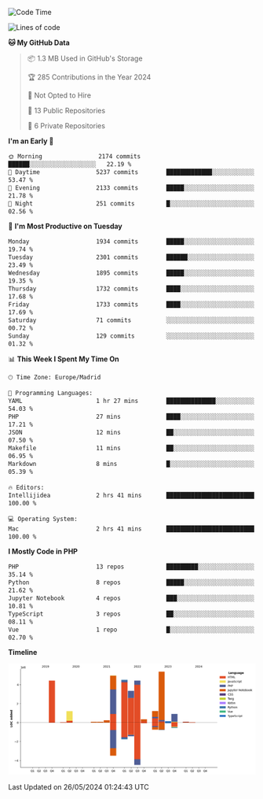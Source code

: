 <!--START_SECTION:waka-->
![Code Time](http://img.shields.io/badge/Code%20Time-162%20hrs%2047%20mins-blue)

![Lines of code](https://img.shields.io/badge/From%20Hello%20World%20I%27ve%20Written-31.3%20million%20lines%20of%20code-blue)

**🐱 My GitHub Data** 

> 📦 1.3 MB Used in GitHub's Storage 
 > 
> 🏆 285 Contributions in the Year 2024
 > 
> 🚫 Not Opted to Hire
 > 
> 📜 13 Public Repositories 
 > 
> 🔑 6 Private Repositories 
 > 
**I'm an Early 🐤** 

```text
🌞 Morning                2174 commits        ██████░░░░░░░░░░░░░░░░░░░   22.19 % 
🌆 Daytime                5237 commits        █████████████░░░░░░░░░░░░   53.47 % 
🌃 Evening                2133 commits        █████░░░░░░░░░░░░░░░░░░░░   21.78 % 
🌙 Night                  251 commits         █░░░░░░░░░░░░░░░░░░░░░░░░   02.56 % 
```
📅 **I'm Most Productive on Tuesday** 

```text
Monday                   1934 commits        █████░░░░░░░░░░░░░░░░░░░░   19.74 % 
Tuesday                  2301 commits        ██████░░░░░░░░░░░░░░░░░░░   23.49 % 
Wednesday                1895 commits        █████░░░░░░░░░░░░░░░░░░░░   19.35 % 
Thursday                 1732 commits        ████░░░░░░░░░░░░░░░░░░░░░   17.68 % 
Friday                   1733 commits        ████░░░░░░░░░░░░░░░░░░░░░   17.69 % 
Saturday                 71 commits          ░░░░░░░░░░░░░░░░░░░░░░░░░   00.72 % 
Sunday                   129 commits         ░░░░░░░░░░░░░░░░░░░░░░░░░   01.32 % 
```


📊 **This Week I Spent My Time On** 

```text
🕑︎ Time Zone: Europe/Madrid

💬 Programming Languages: 
YAML                     1 hr 27 mins        ██████████████░░░░░░░░░░░   54.03 % 
PHP                      27 mins             ████░░░░░░░░░░░░░░░░░░░░░   17.21 % 
JSON                     12 mins             ██░░░░░░░░░░░░░░░░░░░░░░░   07.50 % 
Makefile                 11 mins             ██░░░░░░░░░░░░░░░░░░░░░░░   06.95 % 
Markdown                 8 mins              █░░░░░░░░░░░░░░░░░░░░░░░░   05.39 % 

🔥 Editors: 
Intellijidea             2 hrs 41 mins       █████████████████████████   100.00 % 

💻 Operating System: 
Mac                      2 hrs 41 mins       █████████████████████████   100.00 % 
```

**I Mostly Code in PHP** 

```text
PHP                      13 repos            █████████░░░░░░░░░░░░░░░░   35.14 % 
Python                   8 repos             █████░░░░░░░░░░░░░░░░░░░░   21.62 % 
Jupyter Notebook         4 repos             ███░░░░░░░░░░░░░░░░░░░░░░   10.81 % 
TypeScript               3 repos             ██░░░░░░░░░░░░░░░░░░░░░░░   08.11 % 
Vue                      1 repo              █░░░░░░░░░░░░░░░░░░░░░░░░   02.70 % 
```



**Timeline**

![Lines of Code chart](https://raw.githubusercontent.com/danisoronellas/danisoronellas/main/assets/bar_graph.png)


 Last Updated on 26/05/2024 01:24:43 UTC
<!--END_SECTION:waka-->
